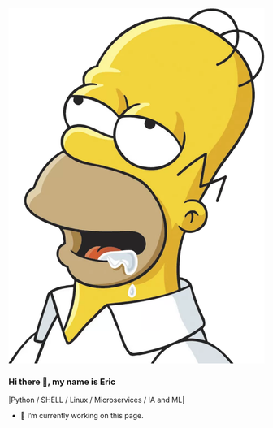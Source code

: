 
<p><img src="https://github.com/ericbrsp/ericbrsp/blob/master/homer.png" width="600"/> </p>

### Hi there 👋, my name is Eric

|Python / SHELL / Linux / Microservices / IA and ML|

- 🔭 I’m currently working on this page. 
